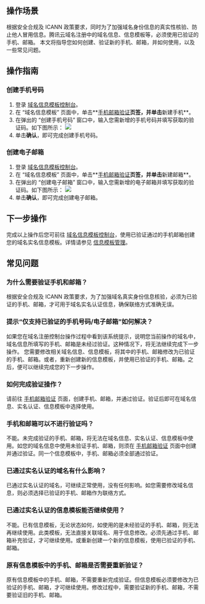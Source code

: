 


## 操作场景
根据安全合规及 ICANN 政策要求，同时为了加强域名身份信息的真实性核验、防止他人冒用信息。腾讯云域名注册中的域名信息、信息模板等，必须使用已验证的手机、邮箱。
本文将指导您如何创建、验证新的手机、邮箱，并如何使用，以及一些常见问题。

## 操作指南
### 创建手机号码
1. 登录 [域名信息模板控制台](https://console.intl.cloud.tencent.com/domain/template)。
2. 在 “域名信息模板” 页面中，单击**[手机邮箱验证](https://console.intl.cloud.tencent.com/domain/template/verify)**页签，并单击**新建手机**。
3. 在弹出的 “创建手机号码” 窗口中，输入您需新增的手机号码并填写获取的验证码。如下图所示：
![](https://qcloudimg.tencent-cloud.cn/raw/c6720e4d60a19f8e843499ac3662dda7.png)
4. 单击**确认**，即可完成创建手机号码。

### 创建电子邮箱
1. 登录 [域名信息模板控制台](https://console.intl.cloud.tencent.com/domain/template)。
2. 在 “域名信息模板” 页面中，单击**[手机邮箱验证](https://console.intl.cloud.tencent.com/domain/template/verify)**页签，并单击**新建邮箱**。
3. 在弹出的 “创建电子邮箱” 窗口中，输入您需新增的电子邮箱并填写获取的验证码。如下图所示：
![](https://qcloudimg.tencent-cloud.cn/raw/ec1d3215fdbcc8c0fb5cbe548c53dd5f.png)
4. 单击**确认**，即可完成创建电子邮箱。

## 下一步操作
完成以上操作后您可前往 [域名信息模板控制台](https://console.intl.cloud.tencent.com/domain/template)，使用已验证通过的手机邮箱创建您的域名实名信息模板。详情请参见 [信息模板管理](https://intl.cloud.tencent.com/document/product/242/45182)。

## 常见问题
### 为什么需要验证手机和邮箱？
根据安全合规及 ICANN 政策要求，为了加强域名真实身份信息核验，必须为已验证的手机、邮箱，才可用于域名实名认证信息，确保联络方式准确无误。

### 提示“仅支持已验证的手机号码/电子邮箱”如何解决？
如果您在域名注册控制台操作过程中看到该系统提示，说明您当前操作的域名中，域名信息所填写的手机、邮箱是未经过验证。这种情况下，将无法继续完成下一步操作。
您需要修改相关域名信息、信息模板，将其中的手机、邮箱修改为已验证的手机、邮箱。或者，重新创建新的信息模板，并使用已验证的手机、邮箱。之后，便可以继续完成您的下一步操作。


### 如何完成验证操作？
请前往 [手机邮箱验证](https://console.intl.cloud.tencent.com/domain/template/verify) 页面，创建手机、邮箱，并通过验证。验证后即可在域名信息、实名认证、信息模板中选择使用。

### 手机和邮箱可以不进行验证吗？
不能。未完成验证的手机、邮箱，将无法在域名信息、实名认证、信息模板中使用。如您的域名信息中使用未验证手机、邮箱，则须在 [手机邮箱验证](https://console.intl.cloud.tencent.com/domain/template/verify) 页面中创建并通过验证。同一个信息模板中，手机、邮箱必须全部通过验证。

### 已通过实名认证的域名有什么影响？
已通过实名认证的域名，可继续正常使用，没有任何影响。如您需要修改域名信息，则必须选择已验证的手机、邮箱作为联络方式。

### 已通过实名认证的信息模板能否继续使用？
不能。已有信息模板，无论状态如何，如使用的是未经验证的手机、邮箱，则无法再继续使用。此类模板，无法直接关联域名、用于信息修改。必须先通过手机、邮箱补充验证，才可继续使用。或重新创建一个新的信息模板，使用已验证的手机、邮箱。


### 原有信息模板中的手机、邮箱是否需要重新验证？
原有信息模板中的手机、邮箱，不需要重新完成验证。但信息模板必须要修改为已验证的手机、邮箱，才可继续使用。修改过程中，需要验证新的手机、邮箱，不需要验证旧的手机、邮箱。

